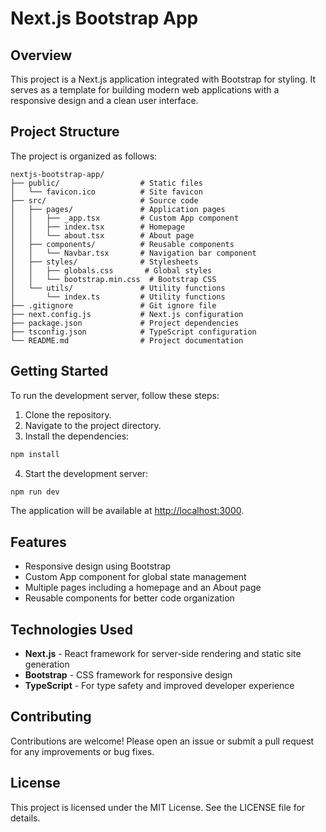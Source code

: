 # Next.js Bootstrap App

## Overview

This project is a Next.js application integrated with Bootstrap for styling. It serves as a template for building modern web applications with a responsive design and a clean user interface.

## Project Structure

The project is organized as follows:

```
nextjs-bootstrap-app/
├── public/                  # Static files
│   └── favicon.ico          # Site favicon
├── src/                     # Source code
│   ├── pages/               # Application pages
│   │   ├── _app.tsx         # Custom App component
│   │   ├── index.tsx        # Homepage
│   │   └── about.tsx        # About page
│   ├── components/          # Reusable components
│   │   └── Navbar.tsx       # Navigation bar component
│   ├── styles/              # Stylesheets
│   │   ├── globals.css       # Global styles
│   │   └── bootstrap.min.css  # Bootstrap CSS
│   └── utils/               # Utility functions
│       └── index.ts         # Utility functions
├── .gitignore               # Git ignore file
├── next.config.js           # Next.js configuration
├── package.json             # Project dependencies
├── tsconfig.json            # TypeScript configuration
└── README.md                # Project documentation
```

## Getting Started

To run the development server, follow these steps:

1. Clone the repository.
2. Navigate to the project directory.
3. Install the dependencies:

```bash
npm install
```

4. Start the development server:

```bash
npm run dev
```

The application will be available at [http://localhost:3000](http://localhost:3000).

## Features

- Responsive design using Bootstrap
- Custom App component for global state management
- Multiple pages including a homepage and an About page
- Reusable components for better code organization

## Technologies Used

- **Next.js** - React framework for server-side rendering and static site generation
- **Bootstrap** - CSS framework for responsive design
- **TypeScript** - For type safety and improved developer experience

## Contributing

Contributions are welcome! Please open an issue or submit a pull request for any improvements or bug fixes.

## License

This project is licensed under the MIT License. See the LICENSE file for details.